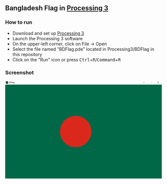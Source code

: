 ## Bangladesh Flag in [Processing 3](https://processing.org)

### How to run
- Download and set up [Processing 3](https://processing.org)
- Launch the Processing 3 software
- On the upper-left corner, click on File -> Open
- Select the file named "BDFlag.pde" located in Processing3/BDFlag in this repository
- Click on the "Run" icon or press <kbd>Ctrl</kbd>+<kbd>R</kbd>/<kbd>Command</kbd>+<kbd>R</kbd>


### Screenshot
![Screenshot](Processing3/Screenshot.png?raw=true "BD FLAG")
